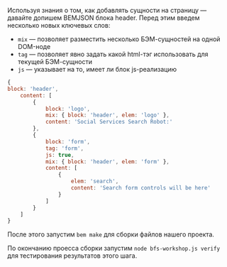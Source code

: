 Используя знания о том, как добавлять сущности на страницу — давайте допишем BEMJSON блока header. Перед этим введем несколько новых ключевых слов:

 * `mix` — позволяет разместить несколько БЭМ-сущностей на одной DOM-ноде
 * `tag` — позволяет явно задать какой html-тэг использовать для текущей БЭМ-сущности
 * `js` — указывает на то, имеет ли блок js-реализацию

```js
{
block: 'header',
    content: [
        {
            block: 'logo',
            mix: { block: 'header', elem: 'logo' },
            content: 'Social Services Search Robot:'
        },
        {
            block: 'form',
            tag: 'form',
            js: true,
            mix: { block: 'header', elem: 'form' },
            content: [
                {
                    elem: 'search',
                    content: 'Search form controls will be here'
                }
            ]
        }
    ]
}
```


После этого запустим `bem make` для сборки файлов нашего проекта.

По окончанию проесса сборки запустим `node bfs-workshop.js verify` для тестирования результатов этого шага.
